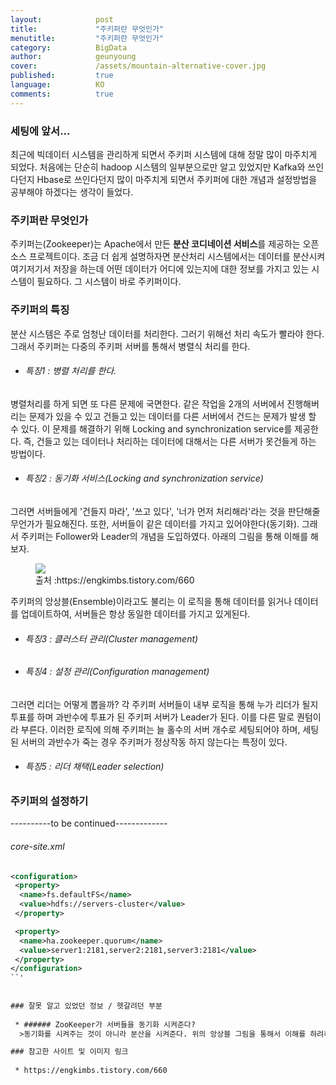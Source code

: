 ```yaml
---
layout:            post
title:             "주키퍼란 무엇인가"
menutitle:         "주키퍼란 무엇인가"
category:          BigData
author:            geunyoung
cover:             /assets/mountain-alternative-cover.jpg
published:         true
language:          KO
comments:          true
---
```

 
  
### 세팅에 앞서...
  
  최근에 빅데이터 시스템을 관리하게 되면서 주키퍼 시스템에 대해 정말 많이 마주치게 되었다. 처음에는 단순히 hadoop 시스템의 일부분으로만 알고 있었지만 Kafka와 쓰인다던지 Hbase로 쓰인다던지 많이 마주치게 되면서 주키퍼에 대한 개념과 설정방법을 공부해야 하겠다는 생각이 들었다.
    
### 주키퍼란 무엇인가
  
  주키퍼는(Zookeeper)는 Apache에서 만든 **분산 코디네이션 서비스**를 제공하는 오픈소스 프로젝트이다. 조금 더 쉽게 설명하자면 분산처리 시스템에서는 데이터를 분산시켜 여기저기서 저장을 하는데 어떤 데이터가 어디에 있는지에 대한 정보를 가지고 있는 시스템이 필요하다. 그 시스템이 바로 주키퍼이다.
  
### 주키퍼의 특징
  
  분산 시스템은 주로 엄청난 데이터를 처리한다. 그러기 위해선 처리 속도가 빨라야 한다. 그래서 주키퍼는 다중의 주키퍼 서버를 통해서 병렬식 처리를 한다.
  
 * ###### 특징1 : 병렬 처리를 한다.
 
 병렬처리를 하게 되면 또 다른 문제에 국면한다. 같은 작업을 2개의 서버에서 진행해버리는 문제가 있을 수 있고 건들고 있는 데이터를 다른 서버에서 건드는 문제가 발생 할 수 있다. 이 문제를 해결하기 위해 Locking and synchronization service를 제공한다. 즉, 건들고 있는 데이터나 처리하는 데이터에 대해서는 다른 서버가 못건들게 하는 방법이다.
 
 * ###### 특징2 : 동기화 서비스(Locking and synchronization service)
 
 그러면 서버들에게 '건들지 마라', '쓰고 있다', '너가 먼저 처리해라'라는 것을 판단해줄 무언가가 필요해진다. 또한, 서버들이 같은 데이터를 가지고 있어야한다(동기화). 그래서 주키퍼는 Follower와 Leader의 개념을 도입하였다. 아래의 그림을 통해 이해를 해보자.
   
<figure>
<img src="{{ "/media/img/Bigdata/zookeeper.png" | absolute_url }}" />
<figcaption>출처 :https://engkimbs.tistory.com/660 </figcaption>
</figure>
  
주키퍼의 앙상블(Ensemble)이라고도 불리는 이 로직을 통해 데이터를 읽거나 데이터를 업데이트하여, 서버들은 항상 동일한 데이터를 가지고 있게된다.
 
 * ###### 특징3 : 클러스터 관리(Cluster management) 
 * ###### 특징4 : 설정 관리(Configuration management)
 
그러면 리더는 어떻게 뽑을까? 각 주키퍼 서버들이 내부 로직을 통해 누가 리더가 될지 투표를 하며 과반수에 투표가 된 주키퍼 서버가 Leader가 된다. 이를 다른 말로 퀀텀이라 부른다. 이러한 로직에 의해 주키퍼는 늘 홀수의 서버 개수로 세팅되어야 하며, 세팅된 서버의 과반수가 죽는 경우 주키퍼가 정상작동 하지 않는다는 특정이 있다.
 
 * ###### 특징5 : 리더 채택(Leader selection)
  
  
### 주키퍼의 설정하기

----------to be continued-------------

###### core-site.xml

```xml
<configuration>
 <property>
  <name>fs.defaultFS</name>
  <value>hdfs://servers-cluster</value>
 </property>

 <property>
  <name>ha.zookeeper.quorum</name>
  <value>server1:2181,server2:2181,server3:2181</value>
 </property>
</configuration>
``'
  
  
### 잘못 알고 있었던 정보 / 헷갈려던 부분
  
 * ###### ZooKeeper가 서버들을 동기화 시켜준다?
  >동기화를 시켜주는 것이 아니라 분산을 시켜준다. 위의 앙상블 그림을 통해서 이해를 하려하다가 데이터를 동기화시켜 준다고 잘못 이해를 했었다. 앙상블을 통해 주키퍼끼리의 메타데이타가 동기화 되는 거지, 실제 데이터는 분산이 된다는 것을 명심하자!

### 참고한 사이트 및 이미지 링크
  
 * https://engkimbs.tistory.com/660
